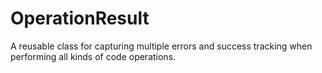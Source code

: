 # OperationResult
A reusable class for capturing multiple errors and success tracking when performing all kinds of code operations.

